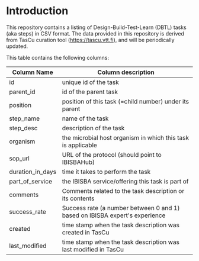 # Introduction 

This repository contains a listing of Design-Build-Test-Learn (DBTL)
tasks (aka steps) in CSV format. The data provided in this repository
is derived from TasCu curation tool (https://tascu.vtt.fi), and will be
periodically updated.

This table contains the following columns:

| Column Name | Column description |
| ----------- | ------------------ |
| id          | unique id of the task |
| parent_id   | id of the parent task |
| position    | position of this task (=child number) under its parent |
| step_name   | name of the task |
| step_desc   | description of the task |
| organism    | the microbial host organism in which this task is applicable |
| sop_url     | URL of the protocol (should point to IBISBAHub) |
| duration_in_days | time it takes to perform the task |
| part_of_service | the IBISBA service/offering this task is part of |
| comments | Comments related to the task description or its contents |
| success_rate | Success rate (a number between 0 and 1) based on IBISBA expert's experience |
| created | time stamp when the task description was created in TasCu |
| last_modified | time stamp when the task description was last modified in TasCu |
